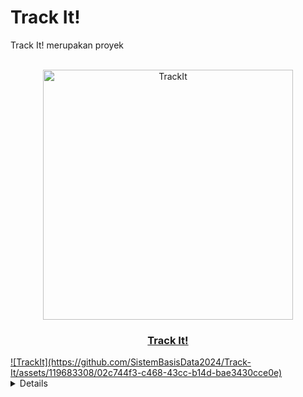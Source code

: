 # Track It!
Track It! merupakan proyek 

<br />
<div align="center">
  <a href="![TrackIt](https://github.com/SistemBasisData2024/Track-It/assets/119683308/fef7f32b-f0d8-499e-b54e-fbeb1e2ad4b7)">
    <img src="https://github.com/SistemBasisData2024/Track-It/assets/119683308/02c744f3-c468-43cc-b14d-bae3430cce0e" alt="TrackIt" width="400">
  <h3 align="center">Track It!</h3>
</div>
![TrackIt](https://github.com/SistemBasisData2024/Track-It/assets/119683308/02c744f3-c468-43cc-b14d-bae3430cce0e)

<details>
  <summary>Table of Contents</summary>
  <ol>
    <li><a href="#tech-stack">Tech Stack</a></li>
    <li><a href="#flowchart">About The Project</a></li>
    <li><a href="#erd">ERD</a></li>
    <li><a href="UML">UML</a></li>
    <li><a href="#how-to-use">How to Use</a></li>
    <ul>
        <li><a href="#frontend">Frontend</a></li>
        <li><a href="#backend">Backend</a></li>
      </ul>
    <li><a href="#web-overview">Web Overview</a></li>
    <li><a href="#feature">Feature</a></li>
    <li><a href="#progress-report">Progress Report</a></li>
  </ol>
</details>

